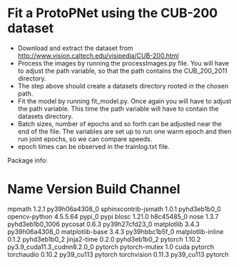 # Fit a ProtoPNet using the CUB-200 dataset
- Download and extract the dataset from http://www.vision.caltech.edu/visipedia/CUB-200.html
- Process the images by running the processImages.py file. You will have to adjust the path variable, so that the path contains the CUB_200_2011 directory.
- The step above should create a datasets directory rooted in the chosen path.
- Fit the model by running fit_model.py. Once again you will have to adjust the path variable. This time the path variable will have to contain the datasets directory.
- Batch sizes, number of epochs and so forth can be adjusted near the end of the file. The variables are set up to run one warm epoch and then run joint epochs, so we can compare speeds.
- epoch times can be observed in the trainlog.txt file.


Package info:

# Name                    Version                   Build  Channel
mpmath                    1.2.1            py39h06a4308_0
sphinxcontrib-jsmath      1.0.1              pyhd3eb1b0_0
opencv-python             4.5.5.64                 pypi_0    pypi
blosc                     1.21.0               h8c45485_0
nose                      1.3.7           pyhd3eb1b0_1006
pycosat                   0.6.3            py39h27cfd23_0
matplotlib                3.4.3            py39h06a4308_0
matplotlib-base           3.4.3            py39hbbc1b5f_0
matplotlib-inline         0.1.2              pyhd3eb1b0_2
jinja2-time               0.2.0              pyhd3eb1b0_2
pytorch                   1.10.2          py3.9_cuda11.3_cudnn8.2.0_0    pytorch
pytorch-mutex             1.0                        cuda    pytorch
torchaudio                0.10.2               py39_cu113    pytorch
torchvision               0.11.3               py39_cu113    pytorch
